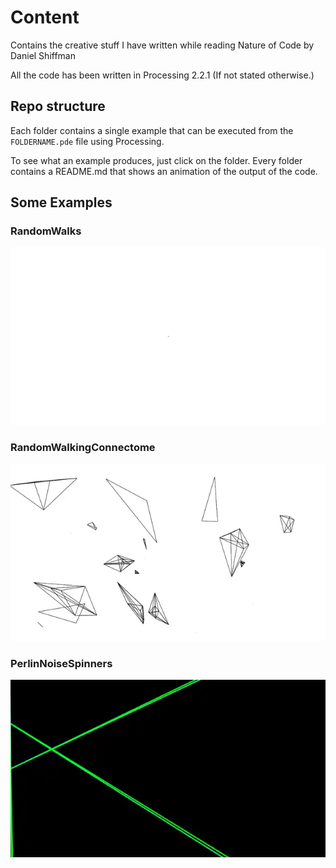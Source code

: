 # Content
Contains the creative stuff I have written while reading Nature of Code by Daniel Shiffman

All the code has been written in Processing 2.2.1 (If not stated otherwise.)

## Repo structure

Each folder contains a single example that can be executed from the `FOLDERNAME.pde` file using Processing.

To see what an example produces, just click on the folder. Every folder contains a README.md that shows an animation of the output of the code.

## Some Examples
### RandomWalks

<img src="./RandomWalks/result.webp" />

### RandomWalkingConnectome

<img src="./RandomWalkingConnectome/result.webp" />


### PerlinNoiseSpinners

<img src="./PerlinNoiseSpinners/result.webp" />


